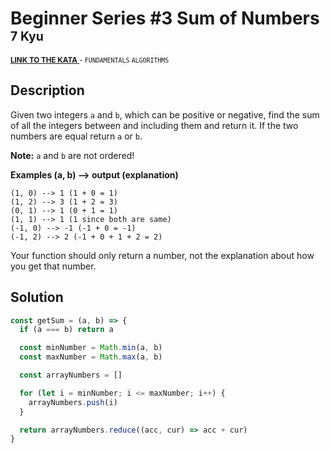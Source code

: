 <h1>Beginner Series #3 Sum of Numbers <sup><sup>7 Kyu</sup></sup></h1>

<sup>
  <a href="https://www.codewars.com/kata/55f2b110f61eb01779000053">
    <strong>LINK TO THE KATA</strong>
  </a> - <code>FUNDAMENTALS</code> <code>ALGORITHMS</code>
</sup>

## Description

Given two integers `a` and `b`, which can be positive or negative, find the sum of all the integers between and including them and return it. If the two numbers are equal return `a` or `b`.

**Note:** `a` and `b` are not ordered!

**Examples (a, b) --> output (explanation)**

```
(1, 0) --> 1 (1 + 0 = 1)
(1, 2) --> 3 (1 + 2 = 3)
(0, 1) --> 1 (0 + 1 = 1)
(1, 1) --> 1 (1 since both are same)
(-1, 0) --> -1 (-1 + 0 = -1)
(-1, 2) --> 2 (-1 + 0 + 1 + 2 = 2)

```

Your function should only return a number, not the explanation about how you get that number.

## Solution

```javascript
const getSum = (a, b) => {
  if (a === b) return a

  const minNumber = Math.min(a, b)
  const maxNumber = Math.max(a, b)

  const arrayNumbers = []

  for (let i = minNumber; i <= maxNumber; i++) {
    arrayNumbers.push(i)
  }

  return arrayNumbers.reduce((acc, cur) => acc + cur)
}
```
